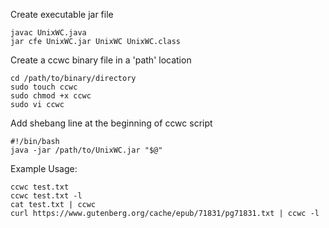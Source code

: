 Create executable jar file
```
javac UnixWC.java
jar cfe UnixWC.jar UnixWC UnixWC.class
```

Create a ccwc binary file in a 'path' location
```
cd /path/to/binary/directory
sudo touch ccwc
sudo chmod +x ccwc
sudo vi ccwc
```

Add shebang line at the beginning of ccwc script
```
#!/bin/bash
java -jar /path/to/UnixWC.jar "$@"
```

Example Usage:
```
ccwc test.txt
ccwc test.txt -l
cat test.txt | ccwc
curl https://www.gutenberg.org/cache/epub/71831/pg71831.txt | ccwc -l
```
